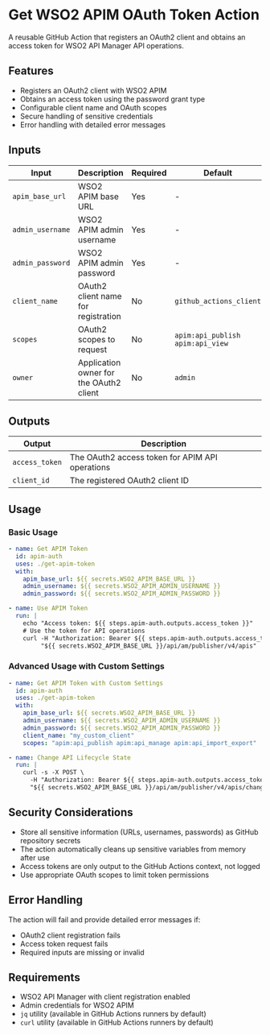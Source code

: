# Get WSO2 APIM OAuth Token Action

A reusable GitHub Action that registers an OAuth2 client and obtains an access token for WSO2 API Manager API operations.

## Features

- Registers an OAuth2 client with WSO2 APIM
- Obtains an access token using the password grant type
- Configurable client name and OAuth scopes
- Secure handling of sensitive credentials
- Error handling with detailed error messages

## Inputs

| Input | Description | Required | Default |
|-------|-------------|----------|---------|
| `apim_base_url` | WSO2 APIM base URL | Yes | - |
| `admin_username` | WSO2 APIM admin username | Yes | - |
| `admin_password` | WSO2 APIM admin password | Yes | - |
| `client_name` | OAuth2 client name for registration | No | `github_actions_client` |
| `scopes` | OAuth2 scopes to request | No | `apim:api_publish apim:api_view` |
| `owner` | Application owner for the OAuth2 client | No | `admin` |

## Outputs

| Output | Description |
|--------|-------------|
| `access_token` | The OAuth2 access token for APIM API operations |
| `client_id` | The registered OAuth2 client ID |

## Usage

### Basic Usage

```yaml
- name: Get APIM Token
  id: apim-auth
  uses: ./get-apim-token
  with:
    apim_base_url: ${{ secrets.WSO2_APIM_BASE_URL }}
    admin_username: ${{ secrets.WSO2_APIM_ADMIN_USERNAME }}
    admin_password: ${{ secrets.WSO2_APIM_ADMIN_PASSWORD }}

- name: Use APIM Token
  run: |
    echo "Access token: ${{ steps.apim-auth.outputs.access_token }}"
    # Use the token for API operations
    curl -H "Authorization: Bearer ${{ steps.apim-auth.outputs.access_token }}" \
         "${{ secrets.WSO2_APIM_BASE_URL }}/api/am/publisher/v4/apis"
```

### Advanced Usage with Custom Settings

```yaml
- name: Get APIM Token with Custom Settings
  id: apim-auth
  uses: ./get-apim-token
  with:
    apim_base_url: ${{ secrets.WSO2_APIM_BASE_URL }}
    admin_username: ${{ secrets.WSO2_APIM_ADMIN_USERNAME }}
    admin_password: ${{ secrets.WSO2_APIM_ADMIN_PASSWORD }}
    client_name: "my_custom_client"
    scopes: "apim:api_publish apim:api_manage apim:api_import_export"

- name: Change API Lifecycle State
  run: |
    curl -s -X POST \
      -H "Authorization: Bearer ${{ steps.apim-auth.outputs.access_token }}" \
      "${{ secrets.WSO2_APIM_BASE_URL }}/api/am/publisher/v4/apis/change-lifecycle?apiId=$API_ID&action=Publish"
```

## Security Considerations

- Store all sensitive information (URLs, usernames, passwords) as GitHub repository secrets
- The action automatically cleans up sensitive variables from memory after use
- Access tokens are only output to the GitHub Actions context, not logged
- Use appropriate OAuth scopes to limit token permissions

## Error Handling

The action will fail and provide detailed error messages if:
- OAuth2 client registration fails
- Access token request fails
- Required inputs are missing or invalid

## Requirements

- WSO2 API Manager with client registration enabled
- Admin credentials for WSO2 APIM
- `jq` utility (available in GitHub Actions runners by default)
- `curl` utility (available in GitHub Actions runners by default)